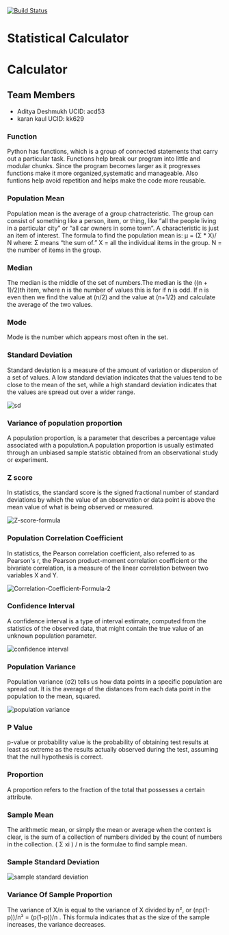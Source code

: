 [![Build Status](https://travis-ci.org/adityacd/StatisticalCalculator.svg?branch=master)](https://travis-ci.org/adityacd/StatisticalCalculator)

# Statistical Calculator

# Calculator

## Team Members
* Aditya Deshmukh UCID: acd53
* karan kaul UCID: kk629

### Function
Python has functions, which is a group of connected statements that carry out a particular task. Functions help break our program into little and modular chunks. Since the program becomes  larger as it progresses functions make it more organized,systematic and manageable. Also funtions help avoid repetition and helps make the code more reusable. 

### Population Mean
Population mean is the average of a group chatracteristic. The group can consist of something like  a person, item, or thing, like “all the people living in a particular city” or “all car owners in some town”. A characteristic is just an item of interest. 
The formula to find the population mean is:
μ = (Σ * X)/ N
where:
Σ means “the sum of.”
X = all the individual items in the group.
N = the number of items in the group.

### Median 
The median is the middle of the set of numbers.The median is the ((n + 1)/2)th item, where n is the number of values this is for if n is odd. If n is even then we find the value at (n/2) and the value at (n+1/2) and calculate the average of the two values.

### Mode
Mode is the number which appears most often in the set.

### Standard Deviation
Standard deviation is a measure of the amount of variation or dispersion of a set of values. A low standard deviation indicates that the values tend to be close to the mean of the set, while a high standard deviation indicates that the values are spread out over a wider range.

![sd](https://user-images.githubusercontent.com/55159276/68551427-e7818380-03da-11ea-80ab-031200f831a7.png)

### Variance of population proportion
A population proportion, is a parameter that describes a percentage value associated with a population.A population proportion is usually estimated through an unbiased sample statistic obtained from an observational study or experiment. 

### Z score
In statistics, the standard score is the signed fractional number of standard deviations by which the value of an observation or data point is above the mean value of what is being observed or measured. 


![Z-score-formula](https://user-images.githubusercontent.com/55159276/68551552-0fbdb200-03dc-11ea-99c4-ecef67fe1b4f.jpg)

### Population Correlation Coefficient
In statistics, the Pearson correlation coefficient, also referred to as Pearson's r, the Pearson product-moment correlation coefficient or the bivariate correlation, is a measure of the linear correlation between two variables X and Y. 

![Correlation-Coefficient-Formula-2](https://user-images.githubusercontent.com/55159276/68551576-5ad7c500-03dc-11ea-9017-da4be046eab1.jpg)

### Confidence Interval
A confidence interval is a type of interval estimate, computed from the statistics of the observed data, that might contain the true value of an unknown population parameter.


![confidence interval](https://user-images.githubusercontent.com/55159276/68551609-b6a24e00-03dc-11ea-86d7-9ce604501f7b.png)

### Population Variance
Population variance (σ2) tells us how data points in a specific population are spread out. It is the average of the distances from each data point in the population to the mean, squared.

![population variance](https://user-images.githubusercontent.com/55159276/68551629-f701cc00-03dc-11ea-82b8-cf9891d5334e.png)

### P Value
p-value or probability value is the probability of obtaining test results at least as extreme as the results actually observed during the test, assuming that the null hypothesis is correct.

### Proportion
A proportion refers to the fraction of the total that possesses a certain attribute.

### Sample Mean
 The arithmetic mean, or simply the mean or average when the context is clear, is the sum of a collection of numbers divided by the count of numbers in the collection.
 ( Σ xi ) / n is the formulae to find sample mean.
 
 ### Sample Standard Deviation

![sample standard deviation](https://user-images.githubusercontent.com/55159276/68551746-2533db80-03de-11ea-8200-fe98b13026e7.jpg)

### Variance Of Sample Proportion
The variance of X/n is equal to the variance of X divided by n², or (np(1-p))/n² = (p(1-p))/n . This formula indicates that as the size of the sample increases, the variance decreases.
